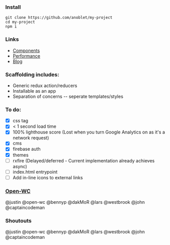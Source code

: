 ### Install

```
git clone https://github.com/anoblet/my-project
cd my-project
npm i
```

### Links

- [Components](https://my-project-75792.firebaseapp.com/components)
- [Performance](https://my-project-75792.firebaseapp.com/performance)
- [Blog](https://my-project-75792.firebaseapp.com/blog)

### Scaffolding includes:

- Generic redux action/reducers
- Installable as an app
- Separation of concerns -- seperate templates/styles

### To do:

- [x] css tag
- [x] < 1 second load time
- [x] 100% lighthouse score (Lost when you turn Google Analytics on as it's a network request)
- [x] cms
- [x] firebase auth
- [x] themes
- [ ] rxfire (Delayed/deferred - Current implementation already achieves async)
- [ ] index.html entrypoint
- [ ] Add in-line icons to external links

### [Open-WC](https://open-wc.org)

@justin @open-wc @bennyp @dakMoR @lars @westbrook @john @captaincodeman

### Shoutouts

@justin @open-wc @bennyp @dakMoR @lars @westbrook @john @captaincodeman
